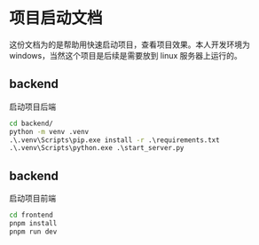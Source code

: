 # 项目启动文档

这份文档为的是帮助用快速启动项目，查看项目效果。本人开发环境为 windows，当然这个项目是后续是需要放到 linux 服务器上运行的。

## backend

启动项目后端

```cmd
cd backend/
python -m venv .venv
.\.venv\Scripts\pip.exe install -r .\requirements.txt
.\.venv\Scripts\python.exe .\start_server.py
```

## backend

启动项目前端

```cmd
cd frontend
pnpm install
pnpm run dev
```

